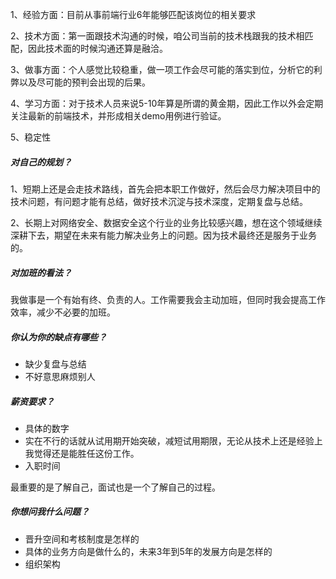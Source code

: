 1、经验方面：目前从事前端行业6年能够匹配该岗位的相关要求

2、技术方面：第一面跟技术沟通的时候，咱公司当前的技术栈跟我的技术相匹配，因此技术面的时候沟通还算是融洽。

3、做事方面：个人感觉比较稳重，做一项工作会尽可能的落实到位，分析它的利弊以及尽可能的预判会出现的后果。

4、学习方面：对于技术人员来说5-10年算是所谓的黄金期，因此工作以外会定期关注最新的前端技术，并形成相关demo用例进行验证。

5、稳定性

##### 对自己的规划？

1、短期上还是会走技术路线，首先会把本职工作做好，然后会尽力解决项目中的技术问题，有问题才能有总结，做好技术沉淀与技术深度，定期复盘与总结。

2、长期上对网络安全、数据安全这个行业的业务比较感兴趣，想在这个领域继续深耕下去，期望在未来有能力解决业务上的问题。因为技术最终还是服务于业务的。

##### 对加班的看法？

我做事是一个有始有终、负责的人。工作需要我会主动加班，但同时我会提高工作效率，减少不必要的加班。

##### 你认为你的缺点有哪些？

- 缺少复盘与总结
- 不好意思麻烦别人

##### 薪资要求？

- 具体的数字
- 实在不行的话就从试用期开始突破，减短试用期限，无论从技术上还是经验上我觉得还是能胜任这份工作。
- 入职时间

最重要的是了解自己，面试也是一个了解自己的过程。

##### 你想问我什么问题？

- 晋升空间和考核制度是怎样的
- 具体的业务方向是做什么的，未来3年到5年的发展方向是怎样的
- 组织架构